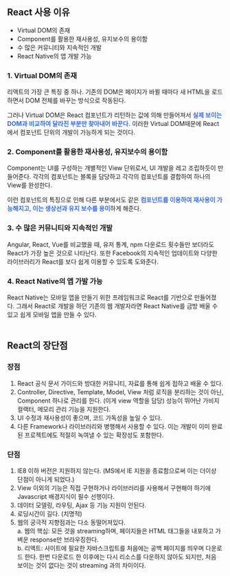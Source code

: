 ## React 사용 이유

-   Virtual DOM의 존재
-   Component를 활용한 재사용성, 유지보수의 용이함
-   수 많은 커뮤니티와 지속적인 개발
-   React Native의 앱 개발 가능

### 1. Virtual DOM의 존재

리액트의 가장 큰 특징 중 하나. 기존의 DOM은 페이지가 바뀔 때마다 새 HTML을 로드하면서 DOM 전체를 바꾸는 방식으로 작동된다.

그러나 Virtual DOM은 React 컴포넌트가 리턴하는 값에 의해 만들어져서 <span style="color: #336AF6">**실제 보이는 DOM과 비교하여 달라진 부분만 찾아내어 바꾼다.**</span> 이러한 Virtual DOM때문에 React에서 컴포넌트 단위의 개발이 가능하게 되는 것이다.

### 2. Component를 활용한 재사용성, 유지보수의 용이함

Component는 UI를 구성하는 개별적인 View 단위로서, UI 개발을 레고 조립하듯이 만들어준다. 각각의 컴포넌트는 블록을 담당하고 각각의 컴포넌트를 결합하여 하나의 View를 완성한다.

이런 컴포넌트의 특징으로 인해 다른 부분에서도 같은 <span style="color: #336AF6">**컴포넌트를 이용하여 재사용이 가능해지고, 이는 생상선과 유지 보수를 용이**</span>하게 해준다.

### 3. 수 많은 커뮤니티와 지속적인 개발

Angular, React, Vue를 비교했을 때, 유저 통계, npm 다운로드 횟수들만 보더라도 React가 가장 높은 것으로 나타난다. 또한 Facebook의 지속적인 업데이트와 다양한 라이브러리가 React를 보다 쉽게 이용할 수 있도록 도와준다.

### 4. React Native의 앱 가발 가능

React Native는 모바일 앱을 만들기 위한 프레임워크로 React를 기반으로 만들어졌다. 그래서 React로 개발을 하던 기존의 웹 개발자라면 React Native를 금방 배울 수 있고 쉽게 모바일 앱을 만들 수 있다.
</br>
</br>

## React의 장단점

### 장점

1. React 공식 문서 가이드와 방대한 커뮤니티, 자료를 통해 쉽게 접하고 배울 수 있다.
2. Controller, Directive, Template, Model, View 처럼 로직을 분리하는 것이 아닌, Component 하나로 관리를 한다. (이게 view 역할을 담당)
   성능이 뛰어난 가비지 컬랙터, 메모리 관리 기능을 지원한다.
3. UI 수정과 재사용성이 좋으며, 코드 가독성을 높일 수 있다.
4. 다른 Framework나 라이브러리와 병행해서 사용할 수 있다. 이는 개발이 이미 완료된 프로젝트에도 적절히 녹여낼 수 있는 확장성도 포함한다.

### 단점

1. IE8 이하 버전은 지원하지 않는다. (MS에서 IE 지원을 종료함으로써 이는 더이상 단점이 아니게 되었다.)
2. View 이외의 기능은 직접 구현하거나 라이브러리를 사용해서 구현해야 하기에 Javascript 배경지식이 필수 선행이다.
3. 데이터 모델링, 라우팅, Ajax 등 기능 지원이 안된다.
4. 로딩시간이 길다. (치명적)
5. 웹의 궁극적 지향점과는 다소 동떨어져있다.<br>
   a. 웹의 핵심: 모든 것을 streaming하며, 페이지들은 HTML 태그들을 내포하고 가벼운 response만 브라우징한다.<br>
   b. 리액트: 사이트에 필요한 자바스크립트를 처음에는 공백 페이지를 띄우며 다운로드 한다. 한번 다운로드 한 이후에는 다시 리소스를 다운하지 않아도 되지만, 처음 보이는 것이 없다는 것이 streaming 과의 차이이다.
